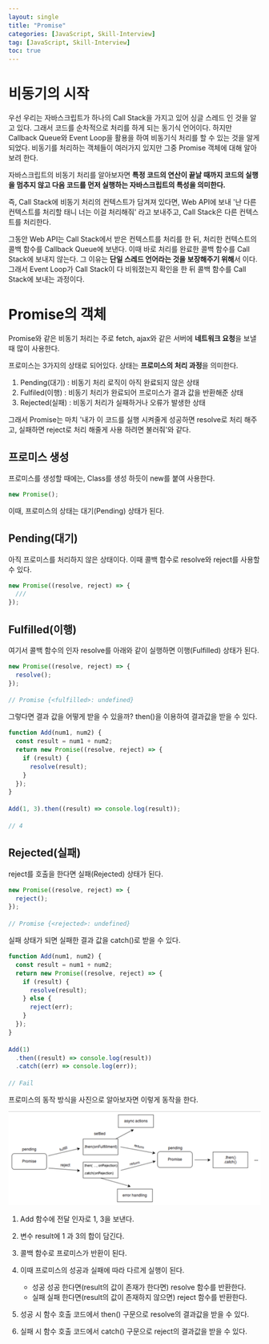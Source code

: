 ```yaml
---
layout: single
title: "Promise"
categories: [JavaScript, Skill-Interview]
tag: [JavaScript, Skill-Interview]
toc: true
---
```


# 비동기의 시작

우선 우리는 자바스크립트가 하나의 Call Stack을 가지고 있어 싱글 스레드 인 것을 알고 있다. 그래서 코드를 순차적으로 처리를 하게 되는 동기식 언어이다. 하지만 Callback Queue와 Event Loop을 활용을 하여 비동기식 처리를 할 수 있는 것을 알게 되었다. 비동기를 처리하는 객체들이 여러가지 있지만 그중 Promise 객체에 대해 알아보려 한다.

자바스크립트의 비동기 처리를 알아보자면 **특정 코드의 연산이 끝날 때까지 코드의 실행을 멈추지 않고 다음 코드를 먼저 실행하는 자바스크립트의 특성을 의미한다.**

즉, Call Stack에 비동기 처리의 컨텍스트가 담겨져 있다면, Web API에 보내 '난 다른 컨텍스트를 처리할 태니 너는 이걸 처리해줘' 라고 보내주고, Call Stack은 다른 컨텍스트를 처리한다.

그동안 Web API는 Call Stack에서 받은 컨텍스트를 처리를 한 뒤, 처리한 컨텍스트의 콜백 함수를 Callback Queue에 보낸다. 이때 바로 처리를 완료한 콜백 함수를 Call Stack에 보내지 않는다. 그 이유는 **단일 스레드 언어라는 것을 보장해주기 위해**서 이다. 그래서 Event Loop가 Call Stack이 다 비워졌는지 확인을 한 뒤 콜백 함수를 Call Stack에 보내는 과정이다.

# Promise의 객체

Promise와 같은 비동기 처리는 주로 fetch, ajax와 같은 서버에 **네트워크 요청**을 보낼때 많이 사용한다.

프로미스는 3가지의 상태로 되어있다. 상태는 **프로미스의 처리 과정**을 의미한다.

1. Pending(대기) : 비동기 처리 로직이 아직 완료되지 않은 상태
2. Fulfiled(이행) : 비동기 처리가 완료되어 프로미스가 결과 값을 반환해준 상태
3. Rejected(실패) : 비동기 처리가 실패하거나 오류가 발생한 상태

그래서 Promise는 마치 '내가 이 코드를 실행 시켜줄게 성공하면 resolve로 처리 해주고, 실패하면 reject로 처리 해줄게 사용 하려면 불러줘'와 같다.

## 프로미스 생성

프로미스를 생성할 때에는, Class를 생성 하듯이 new를 붙여 사용한다.

```js
new Promise();
```

이때, 프로미스의 상태는 대기(Pending) 상태가 된다.

## Pending(대기)

아직 프로미스를 처리하지 않은 상태이다. 이때 콜백 함수로 resolve와 reject를 사용할 수 있다.

```js
new Promise((resolve, reject) => {
  ///
});
```

## Fulfilled(이행)

여기서 콜백 함수의 인자 resolve를 아래와 같이 실행하면 이행(Fulfilled) 상태가 된다.

```js
new Promise((resolve, reject) => {
  resolve();
});

// Promise {<fulfilled>: undefined}
```

그렇다면 결과 값을 어떻게 받을 수 있을까? then()을 이용하여 결과값을 받을 수 있다.

```js
function Add(num1, num2) {
  const result = num1 + num2;
  return new Promise((resolve, reject) => {
    if (result) {
      resolve(result);
    }
  });
}

Add(1, 3).then((result) => console.log(result));

// 4
```

## Rejected(실패)

reject를 호출을 한다면 실패(Rejected) 상태가 된다.

```js
new Promise((resolve, reject) => {
  reject();
});

// Promise {<rejected>: undefined}
```

실패 상태가 되면 실패한 결과 값을 catch()로 받을 수 있다.

```js
function Add(num1, num2) {
  const result = num1 + num2;
  return new Promise((resolve, reject) => {
    if (result) {
      resolve(result);
    } else {
      reject(err);
    }
  });
}

Add(1)
  .then((result) => console.log(result))
  .catch((err) => console.log(err));

// Fail
```

프로미스의 동작 방식을 사진으로 알아보자면 이렇게 동작을 한다.

<img src="/assets/images/promise.png">

1. Add 함수에 전달 인자로 1, 3을 보낸다.
2. 변수 result에 1 과 3의 합이 담긴다.
3. 콜백 함수로 프로미스가 반환이 된다.
4. 이때 프로미스의 성공과 실패에 따라 다르게 실행이 된다.

   - 성공
     성공 한다면(result의 값이 존재가 한다면) resolve 함수를 반환한다.
   - 실패
     실패 한다면(result의 값이 존재하지 않으면) reject 함수를 반환한다.

5. 성공 시 함수 호출 코드에서 then() 구문으로 resolve의 결과값을 받을 수 있다.
6. 실패 시 함수 호출 코드에서 catch() 구문으로 reject의 결과값을 받을 수 있다.
